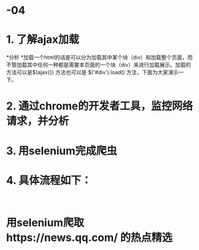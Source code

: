 # -04
# 1. 了解ajax加载

*分析
*加载一个html的话是可以分为加载其中某个块（div）和加载整个页面，而不管加载其中任何一种都是需要本页面的一个块（div）来进行加载展示。加载的方法可以是$(ajax{}) 方法也可以是 $('#div').load() 方法，下面为大家演示一下。
# 2. 通过chrome的开发者工具，监控网络请求，并分析
# 3. 用selenium完成爬虫
# 4. 具体流程如下：
# <br>用selenium爬取https://news.qq.com/ 的热点精选
